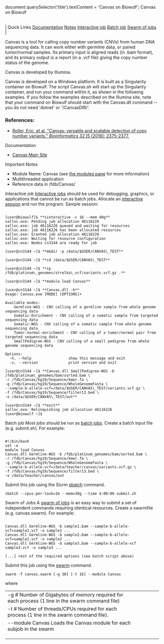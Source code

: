 

document.querySelector('title').textContent = 'Canvas on Biowulf';
Canvas on Biowulf


|  |
| --- |
| 
Quick Links
[Documentation](#doc)
[Notes](#notes)
[Interactive job](#int) 
[Batch job](#sbatch) 
[Swarm of jobs](#swarm) 
 |



Canvas is a tool for calling copy number variants (CNVs) from human DNA sequencing data. It can work either with germline data, or paired tumor/normal samples. Its primary input is aligned reads (in .bam format), and its primary output is a report (in a .vcf file) giving the copy number status of the genome.


Canvas is developed by Illumina. 


Canvas is developed on a Windows platform. It is built as a Singularity container on Biowulf. The script Canvas.sh will start up the Singularity container, and run your command within it, as shown in the following examples. If you follow the examples described on the Illumina site, note that your command on Biowulf should start with the Canvas.dll command -- you do not need 'dotnet' or '/CanvasDIR/'.


### References:


* [Roller, Eric, et al. "Canvas: versatile and scalable detection of copy number variants." *Bioinformatics* 32.15 (2016): 2375-2377.](https://academic.oup.com/bioinformatics/article/32/15/2375/1743834?login=true)


Documentation
* [Canvas Main Site](https://github.com/Illumina/canvas)


Important Notes
* Module Name: Canvas (see [the modules page](/apps/modules.html) for more information)
* Multithreaded application 
* Reference data in /fdb/Canvas/



Interactive job
[Interactive jobs](/docs/userguide.html#int) should be used for debugging, graphics, or applications that cannot be run as batch jobs.
Allocate an [interactive session](/docs/userguide.html#int) and run the program. Sample session:



```

[user@biowulf]$ **sinteractive -c 16 --mem 40g**
salloc.exe: Pending job allocation 46116226
salloc.exe: job 46116226 queued and waiting for resources
salloc.exe: job 46116226 has been allocated resources
salloc.exe: Granted job allocation 46116226
salloc.exe: Waiting for resource configuration
salloc.exe: Nodes cn3144 are ready for job

[user@cn3144 ~]$ **mkdir -p /data/$USER/CANVAS\_TEST**

[user@cn3144 ~]$ **cd /data/$USER/CANVAS\_TEST**

[user@cn3144 ~]$ **cp /fdb/platinum\_genomes/strelka\_vcf/variants.vcf.gz .**

[user@cn3144 ~]$ **module load Canvas**

[user@cn3144 ~]$ **Canvas.dll -h**
Usage: Canvas.exe [MODE] [OPTIONS]+
 
Available modes:
	Germline-WGS - CNV calling of a germline sample from whole genome sequencing data
	Somatic-Enrichment - CNV calling of a somatic sample from targeted sequencing data
	Somatic-WGS - CNV calling of a somatic sample from whole genome sequencing data
	Tumor-normal-enrichment - CNV calling of a tumor/normal pair from targeted sequencing data
	SmallPedigree-WGS - CNV calling of a small pedigree from whole genome sequencing data
 
Options:
  -h, --help                 show this message and exit
  -v, --version              print version and exit

[user@cn3144 ~]$ **Canvas.dll SmallPedigree-WGS -b /fdb/platinum\_genomes/bam/sorted.bam \
-r /fdb/Canvas/hg19/Sequence/kmer.fa \
-g /fdb/Canvas/hg19/Sequence/WholeGenomeFasta \
--sample-b-allele-vcf=/data/$USER/CANVAS\_TEST/variants.vcf.gz \
-f /fdb/Canvas/hg19/Sequence/filter13.bed \
-o /data/$USER/CANVAS\_TEST/out**

[user@cn3144 ~]$ **exit**
salloc.exe: Relinquishing job allocation 46116226
[user@biowulf ~]$

```


Batch job
Most jobs should be run as [batch jobs](/docs/userguide.html#submit).
Create a batch input file (e.g. submit.sh). For example:



```

#!/bin/bash
set -e
module load Canvas
Canvas.dll Germline-WGS -b /fdb/platinum_genomes/bam/sorted.bam \ 
-r /fdb/Canvas/hg19/Sequence/kmer.fa \
-g /fdb/Canvas/hg19/Sequence/WholeGenomeFasta \
--sample-b-allele-vcf=/data/teacher/canvas/variants.vcf.gz \
-f /fdb/Canvas/hg19/Sequence/filter13.bed \
-o /data/teacher/canvas/out 

```

Submit this job using the Slurm [sbatch](/docs/userguide.html) command.



```
sbatch --cpus-per-task=16 --mem=30g --time 4:00:00 submit.sh
```

Swarm of Jobs 
A [swarm of jobs](/apps/swarm.html) is an easy way to submit a set of independent commands requiring identical resources.
Create a swarmfile (e.g. canvas.swarm). For example:



```

Canvas.dll Germline-WGS -b sample1.bam --sample-b-allele-vcf=sample1.vcf -o sample1 ...
Canvas.dll Germline-WGS -b sample2.bam --sample-b-allele-vcf=sample2.vcf -o sample2 ...
Canvas.dll Germline-WGS -b sample3.bam --sample-b-allele-vcf sample3.vcf -o sample3 ...

[...] rest of the required options (see batch script above) 

```

Submit this job using the [swarm](/apps/swarm.html) command.



```
swarm -f canvas.swarm [-g 30] [-t 16] --module Canvas
```

where


|  |  |  |  |  |  |
| --- | --- | --- | --- | --- | --- |
| -g *#*  Number of Gigabytes of memory required for each process (1 line in the swarm command file)
 | -t *#* Number of threads/CPUs required for each process (1 line in the swarm command file).
 | --module Canvas Loads the Canvas module for each subjob in the swarm 
 | |
 | |
 | |
















